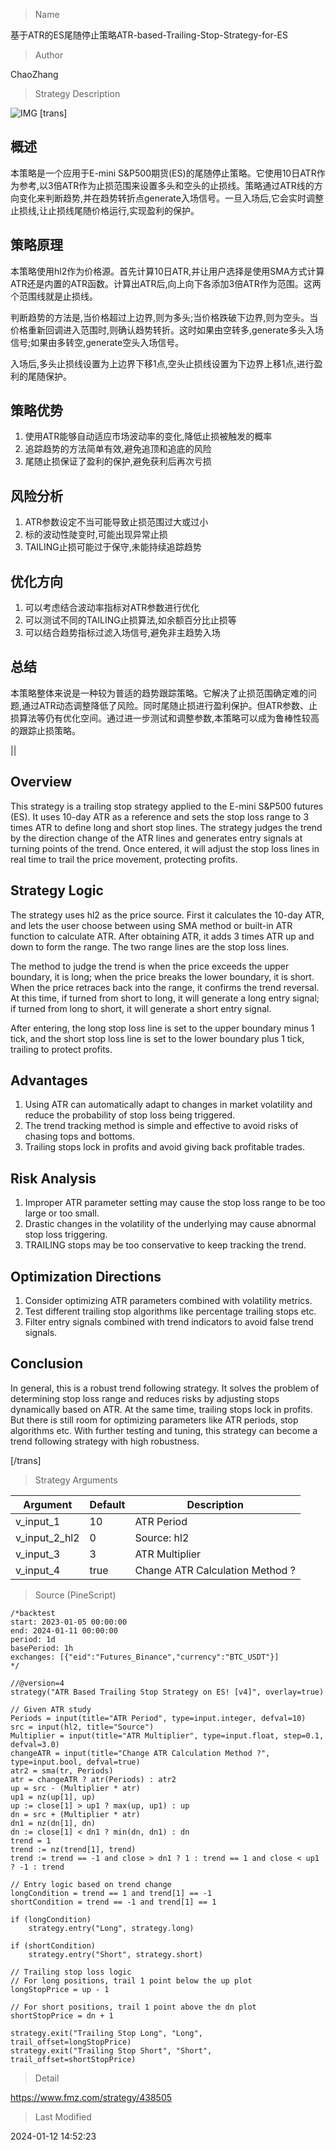 
> Name

基于ATR的ES尾随停止策略ATR-based-Trailing-Stop-Strategy-for-ES

> Author

ChaoZhang

> Strategy Description

![IMG](https://www.fmz.com/upload/asset/16887f43aaf994086b9.png)
[trans]

## 概述

本策略是一个应用于E-mini S&P500期货(ES)的尾随停止策略。它使用10日ATR作为参考,以3倍ATR作为止损范围来设置多头和空头的止损线。策略通过ATR线的方向变化来判断趋势,并在趋势转折点generate入场信号。一旦入场后,它会实时调整止损线,让止损线尾随价格运行,实现盈利的保护。

## 策略原理

本策略使用hl2作为价格源。首先计算10日ATR,并让用户选择是使用SMA方式计算ATR还是内置的ATR函数。计算出ATR后,向上向下各添加3倍ATR作为范围。这两个范围线就是止损线。

判断趋势的方法是,当价格超过上边界,则为多头;当价格跌破下边界,则为空头。当价格重新回调进入范围时,则确认趋势转折。这时如果由空转多,generate多头入场信号;如果由多转空,generate空头入场信号。

入场后,多头止损线设置为上边界下移1点,空头止损线设置为下边界上移1点,进行盈利的尾随保护。

## 策略优势

1. 使用ATR能够自动适应市场波动率的变化,降低止损被触发的概率
2. 追踪趋势的方法简单有效,避免追顶和追底的风险
3. 尾随止损保证了盈利的保护,避免获利后再次亏损

## 风险分析

1. ATR参数设定不当可能导致止损范围过大或过小
2. 标的波动性陡变时,可能出现异常止损
3. TAILING止损可能过于保守,未能持续追踪趋势

## 优化方向

1. 可以考虑结合波动率指标对ATR参数进行优化
2. 可以测试不同的TAILING止损算法,如余额百分比止损等
3. 可以结合趋势指标过滤入场信号,避免非主趋势入场

## 总结

本策略整体来说是一种较为普适的趋势跟踪策略。它解决了止损范围确定难的问题,通过ATR动态调整降低了风险。同时尾随止损进行盈利保护。但ATR参数、止损算法等仍有优化空间。通过进一步测试和调整参数,本策略可以成为鲁棒性较高的跟踪止损策略。

||


## Overview

This strategy is a trailing stop strategy applied to the E-mini S&P500 futures (ES). It uses 10-day ATR as a reference and sets the stop loss range to 3 times ATR to define long and short stop lines. The strategy judges the trend by the direction change of the ATR lines and generates entry signals at turning points of the trend. Once entered, it will adjust the stop loss lines in real time to trail the price movement, protecting profits.

## Strategy Logic  

The strategy uses hl2 as the price source. First it calculates the 10-day ATR, and lets the user choose between using SMA method or built-in ATR function to calculate ATR. After obtaining ATR, it adds 3 times ATR up and down to form the range. The two range lines are the stop loss lines.

The method to judge the trend is when the price exceeds the upper boundary, it is long; when the price breaks the lower boundary, it is short. When the price retraces back into the range, it confirms the trend reversal. At this time, if turned from short to long, it will generate a long entry signal; if turned from long to short, it will generate a short entry signal.

After entering, the long stop loss line is set to the upper boundary minus 1 tick, and the short stop loss line is set to the lower boundary plus 1 tick, trailing to protect profits.

## Advantages

1. Using ATR can automatically adapt to changes in market volatility and reduce the probability of stop loss being triggered. 
2. The trend tracking method is simple and effective to avoid risks of chasing tops and bottoms.
3. Trailing stops lock in profits and avoid giving back profitable trades.

## Risk Analysis  

1. Improper ATR parameter setting may cause the stop loss range to be too large or too small.
2. Drastic changes in the volatility of the underlying may cause abnormal stop loss triggering.  
3. TRAILING stops may be too conservative to keep tracking the trend.

## Optimization Directions

1. Consider optimizing ATR parameters combined with volatility metrics.  
2. Test different trailing stop algorithms like percentage trailing stops etc.
3. Filter entry signals combined with trend indicators to avoid false trend signals.

## Conclusion

In general, this is a robust trend following strategy. It solves the problem of determining stop loss range and reduces risks by adjusting stops dynamically based on ATR. At the same time, trailing stops lock in profits. But there is still room for optimizing parameters like ATR periods, stop algorithms etc. With further testing and tuning, this strategy can become a trend following strategy with high robustness.

[/trans]

> Strategy Arguments



|Argument|Default|Description|
|----|----|----|
|v_input_1|10|ATR Period|
|v_input_2_hl2|0|Source: hl2|high|low|open|close|hlc3|hlcc4|ohlc4|
|v_input_3|3|ATR Multiplier|
|v_input_4|true|Change ATR Calculation Method ?|


> Source (PineScript)

``` pinescript
/*backtest
start: 2023-01-05 00:00:00
end: 2024-01-11 00:00:00
period: 1d
basePeriod: 1h
exchanges: [{"eid":"Futures_Binance","currency":"BTC_USDT"}]
*/

//@version=4
strategy("ATR Based Trailing Stop Strategy on ES! [v4]", overlay=true)

// Given ATR study
Periods = input(title="ATR Period", type=input.integer, defval=10)
src = input(hl2, title="Source")
Multiplier = input(title="ATR Multiplier", type=input.float, step=0.1, defval=3.0)
changeATR = input(title="Change ATR Calculation Method ?", type=input.bool, defval=true)
atr2 = sma(tr, Periods)
atr = changeATR ? atr(Periods) : atr2
up = src - (Multiplier * atr)
up1 = nz(up[1], up)
up := close[1] > up1 ? max(up, up1) : up
dn = src + (Multiplier * atr)
dn1 = nz(dn[1], dn)
dn := close[1] < dn1 ? min(dn, dn1) : dn
trend = 1
trend := nz(trend[1], trend)
trend := trend == -1 and close > dn1 ? 1 : trend == 1 and close < up1 ? -1 : trend

// Entry logic based on trend change
longCondition = trend == 1 and trend[1] == -1
shortCondition = trend == -1 and trend[1] == 1

if (longCondition)
    strategy.entry("Long", strategy.long)

if (shortCondition)
    strategy.entry("Short", strategy.short)

// Trailing stop loss logic
// For long positions, trail 1 point below the up plot
longStopPrice = up - 1

// For short positions, trail 1 point above the dn plot
shortStopPrice = dn + 1

strategy.exit("Trailing Stop Long", "Long", trail_offset=longStopPrice)
strategy.exit("Trailing Stop Short", "Short", trail_offset=shortStopPrice)

```

> Detail

https://www.fmz.com/strategy/438505

> Last Modified

2024-01-12 14:52:23
